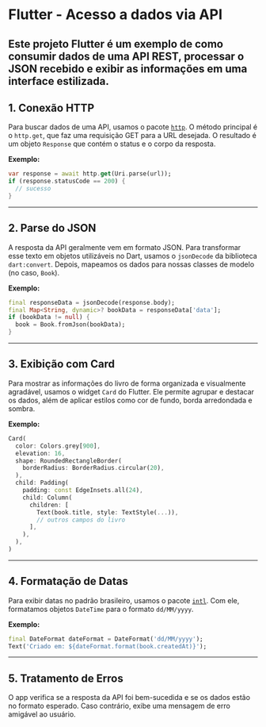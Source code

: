# Flutter - Acesso a dados via API

Este projeto Flutter é um exemplo de como consumir dados de uma API REST, processar o JSON recebido e exibir as informações em uma interface estilizada. 
---

## 1. Conexão HTTP

Para buscar dados de uma API, usamos o pacote [`http`](https://pub.dev/packages/http). O método principal é o `http.get`, que faz uma requisição GET para a URL desejada. O resultado é um objeto `Response` que contém o status e o corpo da resposta.

**Exemplo:**
```dart
var response = await http.get(Uri.parse(url));
if (response.statusCode == 200) {
  // sucesso
}
```

---

## 2. Parse do JSON

A resposta da API geralmente vem em formato JSON. Para transformar esse texto em objetos utilizáveis no Dart, usamos o `jsonDecode` da biblioteca `dart:convert`. Depois, mapeamos os dados para nossas classes de modelo (no caso, `Book`).

**Exemplo:**
```dart
final responseData = jsonDecode(response.body);
final Map<String, dynamic>? bookData = responseData['data'];
if (bookData != null) {
  book = Book.fromJson(bookData);
}
```

---

## 3. Exibição com Card

Para mostrar as informações do livro de forma organizada e visualmente agradável, usamos o widget `Card` do Flutter. Ele permite agrupar e destacar os dados, além de aplicar estilos como cor de fundo, borda arredondada e sombra.

**Exemplo:**
```dart
Card(
  color: Colors.grey[900],
  elevation: 16,
  shape: RoundedRectangleBorder(
    borderRadius: BorderRadius.circular(20),
  ),
  child: Padding(
    padding: const EdgeInsets.all(24),
    child: Column(
      children: [
        Text(book.title, style: TextStyle(...)),
        // outros campos do livro
      ],
    ),
  ),
)
```

---

## 4. Formatação de Datas

Para exibir datas no padrão brasileiro, usamos o pacote [`intl`](https://pub.dev/packages/intl`). Com ele, formatamos objetos `DateTime` para o formato `dd/MM/yyyy`.

**Exemplo:**
```dart
final DateFormat dateFormat = DateFormat('dd/MM/yyyy');
Text('Criado em: ${dateFormat.format(book.createdAt)}');
```

---

## 5. Tratamento de Erros

O app verifica se a resposta da API foi bem-sucedida e se os dados estão no formato esperado. Caso contrário, exibe uma mensagem de erro amigável ao usuário.



